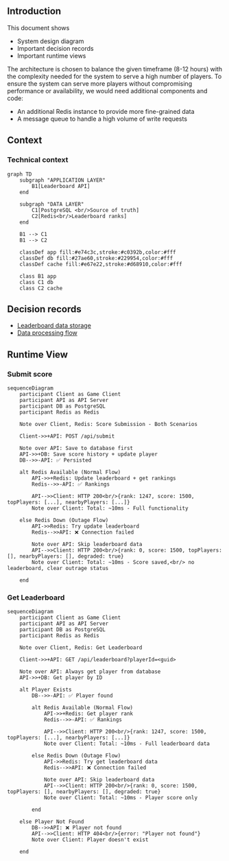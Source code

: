 

## Introduction
This document shows 
- System design diagram
- Important decision records
- Important runtime views

The architecture is chosen to balance the given timeframe (8-12 hours) with the complexity needed for the system to serve a high number of players. To ensure the system can serve more players without compromising performance or availability, we would need additional components and code:
- An additional Redis instance to provide more fine-grained data
- A message queue to handle a high volume of write requests

## Context
### Technical context

```mermaid
graph TD
    subgraph "APPLICATION LAYER"
        B1[Leaderboard API]
    end
    
    subgraph "DATA LAYER"
        C1[PostgreSQL <br/>Source of truth]
        C2[Redis<br/>Leaderboard ranks]
    end
    
    B1 --> C1
    B1 --> C2
    
    classDef app fill:#e74c3c,stroke:#c0392b,color:#fff
    classDef db fill:#27ae60,stroke:#229954,color:#fff
    classDef cache fill:#e67e22,stroke:#d68910,color:#fff
    
    class B1 app
    class C1 db
    class C2 cache
```

## Decision records
- [Leaderboard data storage](./adr/ADR-001-Storage.md)
- [Data processing flow](./adr/ADR-002-Data-Processing.md)


## Runtime View

### Submit score
```mermaid
sequenceDiagram
    participant Client as Game Client
    participant API as API Server
    participant DB as PostgreSQL
    participant Redis as Redis
    
    Note over Client, Redis: Score Submission - Both Scenarios
    
    Client->>+API: POST /api/submit
    
    Note over API: Save to database first
    API->>+DB: Save score history + update player
    DB-->>-API: ✅ Persisted
    
    alt Redis Available (Normal Flow)
        API->>+Redis: Update leaderboard + get rankings
        Redis-->>-API: ✅ Rankings
        
        API-->>Client: HTTP 200<br/>{rank: 1247, score: 1500, topPlayers: [...], nearbyPlayers: [...]}
        Note over Client: Total: ~10ms - Full functionality
        
    else Redis Down (Outage Flow)
        API->>Redis: Try update leaderboard
        Redis-->>API: ❌ Connection failed
        
        Note over API: Skip leaderboard data
        API-->>Client: HTTP 200<br/>{rank: 0, score: 1500, topPlayers: [], nearbyPlayers: [], degraded: true}
        Note over Client: Total: ~10ms - Score saved,<br/> no leaderboard, clear outrage status
        
    end
```

### Get Leaderboard
```mermaid
sequenceDiagram
    participant Client as Game Client
    participant API as API Server
    participant DB as PostgreSQL
    participant Redis as Redis
    
    Note over Client, Redis: Get Leaderboard
    
    Client->>+API: GET /api/leaderboard?playerId=<guid>
    
    Note over API: Always get player from database
    API->>+DB: Get player by ID
    
    alt Player Exists
        DB-->>-API: ✅ Player found
        
        alt Redis Available (Normal Flow)
            API->>+Redis: Get player rank
            Redis-->>-API: ✅ Rankings
            
            API-->>Client: HTTP 200<br/>{rank: 1247, score: 1500, topPlayers: [...], nearbyPlayers: [...]}
            Note over Client: Total: ~10ms - Full leaderboard data
            
        else Redis Down (Outage Flow)
            API->>Redis: Try get leaderboard data
            Redis-->>API: ❌ Connection failed
            
            Note over API: Skip leaderboard data
            API-->>Client: HTTP 200<br/>{rank: 0, score: 1500, topPlayers: [], nearbyPlayers: [], degraded: true}
            Note over Client: Total: ~10ms - Player score only
            
        end
        
    else Player Not Found
        DB-->>API: ❌ Player not found
        API-->>Client: HTTP 404<br/>{error: "Player not found"}
        Note over Client: Player doesn't exist
        
    end
```